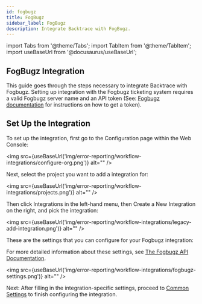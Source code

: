 ```yaml
---
id: fogbugz
title: FogBugz
sidebar_label: FogBugz
description: Integrate Backtrace with FogBugz.
---
```

import Tabs from '@theme/Tabs';
import TabItem from '@theme/TabItem';
import useBaseUrl from '@docusaurus/useBaseUrl';

## FogBugz Integration
This guide goes through the steps necessary to integrate Backtrace with Fogbugz. Setting up integration with the Fogbugz ticketing system requires a valid Fogbugz server name and an API token (See: [Fogbugz documentation](https://support.fogbugz.com/hc/en-us/articles/360011351813-Access-Tokens-and-Integration-Servers) for instructions on how to get a token).

## Set Up the Integration
To set up the integration, first go to the Configuration page within the Web Console:

<img src={useBaseUrl('img/error-reporting/workflow-integrations/configure-org.png')} alt="" />

Next, select the project you want to add a integration for:

<img src={useBaseUrl('img/error-reporting/workflow-integrations/projects.png')} alt="" />

Then click Integrations in the left-hand menu, then Create a New Integration on the right, and pick the integration:

<img src={useBaseUrl('img/error-reporting/workflow-integrations/legacy-add-integration.png')} alt="" />

These are the settings that you can configure for your Fogbugz integration:

For more detailed information about these settings, see [The Fogbugz API Documentation](https://support.fogbugz.com/hc/en-us/articles/360011242374-FogBugz-API-Introduction).

<img src={useBaseUrl('img/error-reporting/workflow-integrations/fogbugz-settings.png')} alt="" />

Next: After filling in the integration-specific settings, proceed to [Common Settings](/error-reporting/workflow-integrations/common-settings) to finish configuring the integration.
